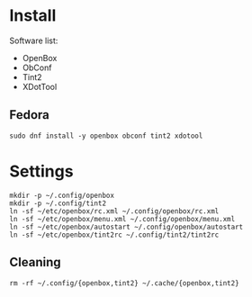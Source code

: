# Install

Software list:
* OpenBox
* ObConf
* Tint2
* XDotTool

## Fedora
```
sudo dnf install -y openbox obconf tint2 xdotool
```

# Settings
```
mkdir -p ~/.config/openbox
mkdir -p ~/.config/tint2
ln -sf ~/etc/openbox/rc.xml ~/.config/openbox/rc.xml
ln -sf ~/etc/openbox/menu.xml ~/.config/openbox/menu.xml
ln -sf ~/etc/openbox/autostart ~/.config/openbox/autostart
ln -sf ~/etc/openbox/tint2rc ~/.config/tint2/tint2rc
```

## Cleaning
```
rm -rf ~/.config/{openbox,tint2} ~/.cache/{openbox,tint2}
```
